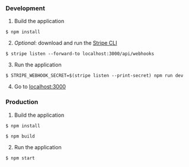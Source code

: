 
### Development
1. Build the application
```shell
$ npm install
```

2. _Optional_: download and run the [Stripe CLI](https://stripe.com/docs/stripe-cli)
```shell
$ stripe listen --forward-to localhost:3000/api/webhooks
```

3. Run the application
```shell
$ STRIPE_WEBHOOK_SECRET=$(stripe listen --print-secret) npm run dev
```

4. Go to [localhost:3000](http://localhost:3000)

### Production
1. Build the application
```shell
$ npm install

$ npm build
```

2. Run the application
```shell
$ npm start
```
